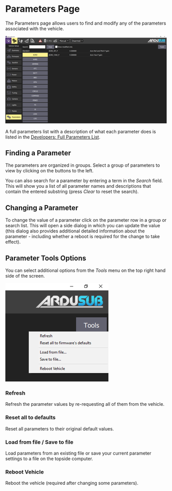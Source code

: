 # Parameters Page

The Parameters page allows users to find and modify any of the parameters associated with the vehicle.

<img src="/images/reference/reference-ardusub-parameters.png" class="img-responsive img-center" style="max-height:600px;">

A full parameters list with a description of what each parameter does is listed in the [Developers: Full Parameters List](/operators-manual/full-parameter-list.html).

## Finding a Parameter
The parameters are organized in groups. Select a group of parameters to view by clicking on the buttons to the left.

You can also search for a parameter by entering a term in the *Search* field. This will show you a list of all parameter names and descriptions that contain the entered substring (press *Clear* to reset the search).

## Changing a Parameter
To change the value of a parameter click on the parameter row in a group or search list. This will open a side dialog in which you can update the value (this dialog also provides additional detailed information about the parameter - including whether a reboot is required for the change to take effect).

## Parameter Tools Options

You can select additional options from the *Tools* menu on the top right hand side of the screen.

<img src="/images/reference/reference-ardusub-parameters-tools.png" class="img-responsive img-center" style="max-height:600px;">

### Refresh
Refresh the parameter values by re-requesting all of them from the vehicle.

### Reset all to defaults
Reset all parameters to their original default values.

### Load from file / Save to file
Load parameters from an existing file or save your current parameter settings to a file on the topside computer.

### Reboot Vehicle
Reboot the vehicle (required after changing some parameters).

